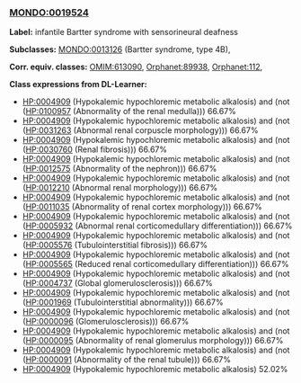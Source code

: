 
### [MONDO:0019524](http://purl.obolibrary.org/obo/MONDO_0019524)
**Label:** infantile Bartter syndrome with sensorineural deafness

**Subclasses:** [MONDO:0013126](http://purl.obolibrary.org/obo/MONDO_0013126) (Bartter syndrome, type 4B), 

**Corr. equiv. classes:** [OMIM:613090](http://purl.obolibrary.org/obo/OMIM_613090), [Orphanet:89938](http://www.orpha.net/ORDO/Orphanet_89938), [Orphanet:112](http://www.orpha.net/ORDO/Orphanet_112), 

**Class expressions from DL-Learner:**

- [HP:0004909](http://purl.obolibrary.org/obo/HP_0004909) (Hypokalemic hypochloremic metabolic alkalosis) and (not ([HP:0100957](http://purl.obolibrary.org/obo/HP_0100957) (Abnormality of the renal medulla))) 66.67%
- [HP:0004909](http://purl.obolibrary.org/obo/HP_0004909) (Hypokalemic hypochloremic metabolic alkalosis) and (not ([HP:0031263](http://purl.obolibrary.org/obo/HP_0031263) (Abnormal renal corpuscle morphology))) 66.67%
- [HP:0004909](http://purl.obolibrary.org/obo/HP_0004909) (Hypokalemic hypochloremic metabolic alkalosis) and (not ([HP:0030760](http://purl.obolibrary.org/obo/HP_0030760) (Renal fibrosis))) 66.67%
- [HP:0004909](http://purl.obolibrary.org/obo/HP_0004909) (Hypokalemic hypochloremic metabolic alkalosis) and (not ([HP:0012575](http://purl.obolibrary.org/obo/HP_0012575) (Abnormality of the nephron))) 66.67%
- [HP:0004909](http://purl.obolibrary.org/obo/HP_0004909) (Hypokalemic hypochloremic metabolic alkalosis) and (not ([HP:0012210](http://purl.obolibrary.org/obo/HP_0012210) (Abnormal renal morphology))) 66.67%
- [HP:0004909](http://purl.obolibrary.org/obo/HP_0004909) (Hypokalemic hypochloremic metabolic alkalosis) and (not ([HP:0011035](http://purl.obolibrary.org/obo/HP_0011035) (Abnormality of renal cortex morphology))) 66.67%
- [HP:0004909](http://purl.obolibrary.org/obo/HP_0004909) (Hypokalemic hypochloremic metabolic alkalosis) and (not ([HP:0005932](http://purl.obolibrary.org/obo/HP_0005932) (Abnormal renal corticomedullary differentiation))) 66.67%
- [HP:0004909](http://purl.obolibrary.org/obo/HP_0004909) (Hypokalemic hypochloremic metabolic alkalosis) and (not ([HP:0005576](http://purl.obolibrary.org/obo/HP_0005576) (Tubulointerstitial fibrosis))) 66.67%
- [HP:0004909](http://purl.obolibrary.org/obo/HP_0004909) (Hypokalemic hypochloremic metabolic alkalosis) and (not ([HP:0005565](http://purl.obolibrary.org/obo/HP_0005565) (Reduced renal corticomedullary differentiation))) 66.67%
- [HP:0004909](http://purl.obolibrary.org/obo/HP_0004909) (Hypokalemic hypochloremic metabolic alkalosis) and (not ([HP:0004737](http://purl.obolibrary.org/obo/HP_0004737) (Global glomerulosclerosis))) 66.67%
- [HP:0004909](http://purl.obolibrary.org/obo/HP_0004909) (Hypokalemic hypochloremic metabolic alkalosis) and (not ([HP:0001969](http://purl.obolibrary.org/obo/HP_0001969) (Tubulointerstitial abnormality))) 66.67%
- [HP:0004909](http://purl.obolibrary.org/obo/HP_0004909) (Hypokalemic hypochloremic metabolic alkalosis) and (not ([HP:0000096](http://purl.obolibrary.org/obo/HP_0000096) (Glomerulosclerosis))) 66.67%
- [HP:0004909](http://purl.obolibrary.org/obo/HP_0004909) (Hypokalemic hypochloremic metabolic alkalosis) and (not ([HP:0000095](http://purl.obolibrary.org/obo/HP_0000095) (Abnormality of renal glomerulus morphology))) 66.67%
- [HP:0004909](http://purl.obolibrary.org/obo/HP_0004909) (Hypokalemic hypochloremic metabolic alkalosis) and (not ([HP:0000091](http://purl.obolibrary.org/obo/HP_0000091) (Abnormality of the renal tubule))) 66.67%
- [HP:0004909](http://purl.obolibrary.org/obo/HP_0004909) (Hypokalemic hypochloremic metabolic alkalosis) 52.02%



